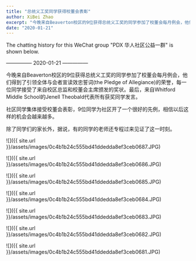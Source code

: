 ```yaml
---
title: "总统义工奖同学获得校董会表彰"
author: XiBei Zhao
excerpt: "今晚来自Beaverton校区的9位获得总统义工奖的同学参加了校董会每月例会，他们得到了引领全体与会者宣读效忠誓词(the Pledge of Allegiance)的荣誉，每一位同学接受了来自校区总监和校董会主席颁发的奖状。最后，来自Whitford Middle School的Jenell Theobald代表所有获奖同学发言。社区同学集体接受校董会表彰，9位同学为社区开了一个很好的先例，相信以后这样的机会会越来越多。除了同学们的家长外，据说，有的同学的老师还专程过来见证了这一时刻。"
date: "2020-01-21"
---
```

The chatting history for this WeChat group "PDX 华人社区公益一群" is shown below.

—————  2020-01-21  —————


今晚来自Beaverton校区的9位获得总统义工奖的同学参加了校董会每月例会，他们得到了引领全体与会者宣读效忠誓词(the Pledge of Allegiance)的荣誉，每一位同学接受了来自校区总监和校董会主席颁发的奖状。最后，来自Whitford Middle School的Jenell Theobald代表所有获奖同学发言。

社区同学集体接受校董会表彰，9位同学为社区开了一个很好的先例，相信以后这样的机会会越来越多。

除了同学们的家长外，据说，有的同学的老师还专程过来见证了这一时刻。

![]({{ site.url }}/assets/images/0c4b1b24c555bd41ddedda8ef3ceb0687.JPG)

![]({{ site.url }}/assets/images/0c4b1b24c555bd41ddedda8ef3ceb0686.JPG)

![]({{ site.url }}/assets/images/0c4b1b24c555bd41ddedda8ef3ceb0685.JPG)

![]({{ site.url }}/assets/images/0c4b1b24c555bd41ddedda8ef3ceb0684.JPG)

![]({{ site.url }}/assets/images/0c4b1b24c555bd41ddedda8ef3ceb0683.JPG)

![]({{ site.url }}/assets/images/0c4b1b24c555bd41ddedda8ef3ceb0682.JPG)

![]({{ site.url }}/assets/images/0c4b1b24c555bd41ddedda8ef3ceb0681.JPG)
